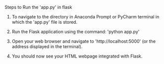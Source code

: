 Steps to Run the 'app.py' in flask


1. To navigate to the directory in Anaconda Prompt or PyCharm terminal in which the 'app.py' file is stored.

2. Run the Flask application using the command: 'python app.py'

3. Open your web browser and navigate to 'http://localhost:5000' (or the address displayed in the terminal).

4. You should now see your HTML webpage integrated with Flask.